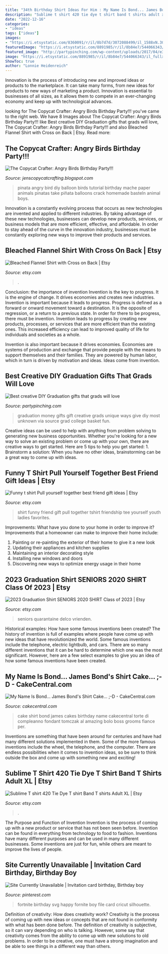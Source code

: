 ```yaml
---
title: "34th Birthday Shirt Ideas For Him : My Name Is Bond... James Bond&#039;s Shirt Cake... ;-d"
description: "Sublime t shirt 420 tie dye t shirt band t shirts adult xl"
date: "2022-12-16"
categories:
- "ideas"
tags: ["ideas"]
images:
- "https://i.etsystatic.com/8360091/r/il/8b7d7d/3072088499/il_1588xN.3072088499_9b03.jpg"
featuredImage: "https://i.etsystatic.com/8891985/r/il/8b84e7/544066343/il_fullxfull.544066343_lebc.jpg"
featured_image: "http://partypinching.com/wp-content/uploads/2017/04/e396c7d598996e2fcbbe05f97ac92512.jpg"
image: "https://i.etsystatic.com/8891985/r/il/8b84e7/544066343/il_fullxfull.544066343_lebc.jpg"
ShowToc: true
author: "Lonnie Heidenreich"
---
```



Innovation is the process of introducing new and improved ideas or products to the marketplace. It can take many forms, from new ideas for products to new ways of marketing a product. Innovation is essential to businesses of all sizes, as it allows them to compete in an ever-changing economy and keep up with technological advances.

	

		
looking for The Copycat Crafter: Angry Birds Birthday Party!!! you've came to the right web. We have 8 Images about The Copycat Crafter: Angry Birds Birthday Party!!! like Best creative DIY Graduation gifts that grads will love, The Copycat Crafter: Angry Birds Birthday Party!!! and also Bleached Flannel Shirt with Cross on Back | Etsy. Read more:
		
    
## The Copycat Crafter: Angry Birds Birthday Party!!!

<img loading=lazy src="https://1.bp.blogspot.com/-eMtv56yUG-I/Tf_IItXX7WI/AAAAAAAABA4/0WyNGVuBkYU/s1600/DSC_0780.JPG" onerror="this.onerror=null;this.src='https://tse4.mm.bing.net/th?id=OIP.d3Gk1cxAa7JuZMVKqglwYwHaIt&amp;pid=15.1';" alt="The Copycat Crafter: Angry Birds Birthday Party!!!">

_Source: jenscopycatcrafting.blogspot.com_

>pinata angry bird diy balloon birds tutorial birthday mache paper animals pinatas take piñata balloons crack homemade basteln animal boys. 

	

Innovation is a constantly evolving process that occurs as new technologies are invented and applied to different industries. By taking advantage of these new technologies, businesses can develop new products, services, or business models that are more efficient, effective, and affordable. In order to stay ahead of the curve in the innovation industry, businesses must be constantly exploring new ways to improve their products and services.

    
## Bleached Flannel Shirt With Cross On Back | Etsy

<img loading=lazy src="https://i.etsystatic.com/27013475/r/il/fbc367/2804457702/il_1588xN.2804457702_k43d.jpg" onerror="this.onerror=null;this.src='https://tse3.mm.bing.net/th?id=OIP.V_FUVUvwTK3N0iNjYLSOxwHaJ3&amp;pid=15.1';" alt="Bleached Flannel Shirt with Cross on Back | Etsy">

_Source: etsy.com_

>. 

	

Conclusion: the importance of invention
Invention is the key to progress. It is the engine of change. It drives economies and creates new industries.
Invention is important because it leads to progress. Progress is defined as a forward or onward movement toward a destination. It is the opposite of regression, or a return to a previous state. In order for there to be progress, there must be invention. Invention leads to progress by creating new products, processes, or services that are more efficient than the existing ones. This increased efficiency can lead to improved quality of life for individuals and societies as a whole.

Invention is also important because it drives economies. Economies are systems of production and exchange that provide people with the means to support themselves and their families. They are powered by human labor, which in turn is driven by motivation and ideas. Ideas come from invention.

    
## Best Creative DIY Graduation Gifts That Grads Will Love

<img loading=lazy src="http://partypinching.com/wp-content/uploads/2017/04/e396c7d598996e2fcbbe05f97ac92512.jpg" onerror="this.onerror=null;this.src='https://tse2.mm.bing.net/th?id=OIP.6HTYWgbcNja13fT8OqmvyAHaJ4&amp;pid=15.1';" alt="Best creative DIY Graduation gifts that grads will love">

_Source: partypinching.com_

>graduation money gifts gift creative grads unique ways give diy most unknown via source grad college basket fun. 

	

Creative ideas can be used to help with anything from problem solving to generating new business opportunities. Whether you're looking for a new way to solve an existing problem or come up with your own, there are creative ways to get started. Here are 5 tips to help you get started: 1. Brainstorm a solution: When you have no other ideas, brainstorming can be a great way to come up with ideas.

    
## Funny T Shirt Pull Yourself Together Best Friend Gift Ideas | Etsy

<img loading=lazy src="https://i.etsystatic.com/8891985/r/il/8b84e7/544066343/il_fullxfull.544066343_lebc.jpg" onerror="this.onerror=null;this.src='https://tse4.mm.bing.net/th?id=OIP.XXGjkWu9tpEwCE8CEyUjEAHaHa&amp;pid=15.1';" alt="Funny t shirt Pull yourself together best friend gift ideas | Etsy">

_Source: etsy.com_

>shirt funny friend gift pull together tshirt friendship tee yourself youth ladies favorites. 

	

Improvements: What have you done to your home in order to improve it?
Improvements that a homeowner can make to improve their home include: 
1. Painting or re-painting the exterior of their home to give it a new look 
2. Updating their appliances and kitchen supplies 
3. Maintaining an interior decorating style 
4. Installing new windows and doors 
5. Discovering new ways to optimize energy usage in their home 

    
## 2023 Graduation Shirt SENIORS 2020 SHIRT Class Of 2023 | Etsy

<img loading=lazy src="https://i.etsystatic.com/15842669/r/il/b93db8/2293713777/il_1588xN.2293713777_jrjf.jpg" onerror="this.onerror=null;this.src='https://tse4.mm.bing.net/th?id=OIP.o0R7QyYTgy2PqBjiviQPygHaJB&amp;pid=15.1';" alt="2023 Graduation Shirt SENIORS 2020 SHIRT Class of 2023 | Etsy">

_Source: etsy.com_

>seniors quarantaine delco vrienden. 

	

Historical examples: How have some famous inventions been created?
The history of invention is full of examples where people have come up with new ideas that have revolutionized the world. Some famous inventions include the telephone, electric lightbulb, and cars. There are so many different inventions that it can be hard to determine which one was the most significant. However, here are a few select examples to give you an idea of how some famous inventions have been created.

    
## My Name Is Bond... James Bond&#039;s Shirt Cake... ;-D - CakeCentral.com

<img loading=lazy src="http://cdn001.cakecentral.com/gallery/2015/03/900_8764555hhA_my-name-is-bond-james-bonds-shirt-cake-d.jpg" onerror="this.onerror=null;this.src='https://tse4.mm.bing.net/th?id=OIP.R2B2cIf_2xjSUh3G1sXU6wHaLG&amp;pid=15.1';" alt="My Name Is Bond... James Bond&#039;s Shirt Cake... ;-D - CakeCentral.com">

_Source: cakecentral.com_

>cake shirt bond james cakes birthday name cakecentral torte di compleanno fondant tomczak al amazing bolo boss grooms fiance per. 

	

Inventions are something that have been around for centuries and have had many different solutions implemented in them. Some of the more famous inventions include the wheel, the telephone, and the computer. There are endless possibilities when it comes to invention ideas, so be sure to think outside the box and come up with something new and exciting!

    
## Sublime T Shirt 420 Tie Dye T Shirt Band T Shirts Adult XL | Etsy

<img loading=lazy src="https://i.etsystatic.com/8360091/r/il/8b7d7d/3072088499/il_1588xN.3072088499_9b03.jpg" onerror="this.onerror=null;this.src='https://tse1.mm.bing.net/th?id=OIP.3dVgbE_Uqhm6FC-OvCszZAHaKq&amp;pid=15.1';" alt="Sublime T shirt 420 Tie Dye T shirt Band T shirts Adult XL | Etsy">

_Source: etsy.com_

>. 

	

The Purpose and Function of Invention
Invention is the process of coming up with a new product or service that has not been seen before. Invention can be found in everything from technology to food to fashion. Inventions have many different purposes and can be used in many different businesses. Some inventions are just for fun, while others are meant to improve the lives of people.

    
## Site Currently Unavailable | Invitation Card Birthday, Birthday Boy

<img loading=lazy src="https://i.pinimg.com/736x/59/55/30/595530fb5d1dffd24d8f1a313e94f9d8.jpg" onerror="this.onerror=null;this.src='https://tse2.mm.bing.net/th?id=OIP.nhuxwr5QeNLfkSRTqOEJXgHaF7&amp;pid=15.1';" alt="Site Currently Unavailable | Invitation card birthday, Birthday boy">

_Source: pinterest.com_

>fortnite birthday svg happy fornite boy file card cricut silhouette. 

	

Definition of creativity: How does creativity work?
Creativity is the process of coming up with new ideas or concepts that are not found in conformity with what has been done before. The definition of creativity is subjective, so it can vary depending on who is talking. However, some say that creativity comes from the ability to come up with new solutions to old problems. In order to be creative, one must have a strong imagination and be able to see things in a different way than others.

